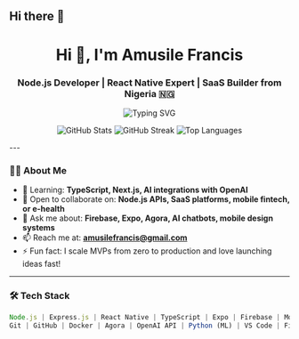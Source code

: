  ## Hi there 👋
<!-- GitHub Profile README for: ElbonTech -->

<h1 align="center">Hi 👋, I'm Amusile Francis</h1>
<h3 align="center">Node.js Developer | React Native Expert | SaaS Builder from Nigeria 🇳🇬</h3>

<p align="center">
  <img src="https://readme-typing-svg.demolab.com?font=Fira+Code&size=22&pause=1000&color=3F3D56&center=true&vCenter=true&multiline=true&width=600&height=100&lines=Node.js+Backend+Pro;React+Native+Mobile+App+Expert;Founder+%7C+ElbonTech+%7C+FriendzoneTV;Building+AppDevPro+%F0%9F%9A%80" alt="Typing SVG" />
</p>



<p align="center"> <img src="https://github-readme-stats.vercel.app/api?username=ElbonTech&show_icons=true&theme=github_dark" alt="GitHub Stats" /> <img src="https://github-readme-streak-stats.herokuapp.com/?user=ElbonTech&theme=github-dark-blue" alt="GitHub Streak" /> <img src="https://github-readme-stats.vercel.app/api/top-langs/?username=ElbonTech&layout=compact&theme=github_dark" alt="Top Languages" /> </p>
---

### 👨‍💻 About Me


- 🌱 Learning: **TypeScript, Next.js, AI integrations with OpenAI**
- 👯 Open to collaborate on: **Node.js APIs, SaaS platforms, mobile fintech, or e-health**
- 💬 Ask me about: **Firebase, Expo, Agora, AI chatbots, mobile design systems**
- 📫 Reach me at: **amusilefrancis@gmail.com**
- ⚡ Fun fact: I scale MVPs from zero to production and love launching ideas fast!

---

### 🛠️ Tech Stack

```js
Node.js | Express.js | React Native | TypeScript | Expo | Firebase | MongoDB
Git | GitHub | Docker | Agora | OpenAI API | Python (ML) | VS Code | Figma


